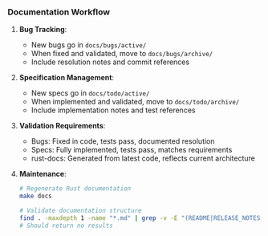 ### Documentation Workflow

1. **Bug Tracking**:
    - New bugs go in `docs/bugs/active/`
    - When fixed and validated, move to `docs/bugs/archive/`
    - Include resolution notes and commit references

2. **Specification Management**:
    - New specs go in `docs/todo/active/`
    - When implemented and validated, move to `docs/todo/archive/`
    - Include implementation notes and test references

3. **Validation Requirements**:
    - Bugs: Fixed in code, tests pass, documented resolution
    - Specs: Fully implemented, tests pass, matches requirements
    - rust-docs: Generated from latest code, reflects current architecture

4. **Maintenance**:
   ```bash
   # Regenerate Rust documentation
   make docs
   
   # Validate documentation structure
   find . -maxdepth 1 -name "*.md" | grep -v -E "(README|RELEASE_NOTES|CLAUDE)\.md"
   # Should return no results